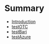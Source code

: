 # Summary

* [Introduction](README.md)
* [testOTC](testotc.md)
* [testBari](testbari.md)
* [testAzure](https://docs.google.com/document/d/1sX4h91lBpsSeznZbKio6074TY-CWEpfP4fJkin3unUo/edit?usp=sharing)
